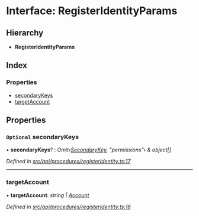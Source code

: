 # Interface: RegisterIdentityParams

## Hierarchy

* **RegisterIdentityParams**

## Index

### Properties

* [secondaryKeys](registeridentityparams.md#optional-secondarykeys)
* [targetAccount](registeridentityparams.md#targetaccount)

## Properties

### `Optional` secondaryKeys

• **secondaryKeys**? : *Omit‹[SecondaryKey](secondarykey.md), "permissions"› & object[]*

*Defined in [src/api/procedures/registerIdentity.ts:17](https://github.com/PolymathNetwork/polymesh-sdk/blob/56921667/src/api/procedures/registerIdentity.ts#L17)*

___

###  targetAccount

• **targetAccount**: *string | [Account](../classes/account.md)*

*Defined in [src/api/procedures/registerIdentity.ts:16](https://github.com/PolymathNetwork/polymesh-sdk/blob/56921667/src/api/procedures/registerIdentity.ts#L16)*
